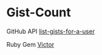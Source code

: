 # Gist-Count


GitHub API
[list-gists-for-a-user](https://docs.github.com/en/rest/reference/gists#list-gists-for-a-user)

Ruby Gem
[Victor](https://github.com/DannyBen/victor)
